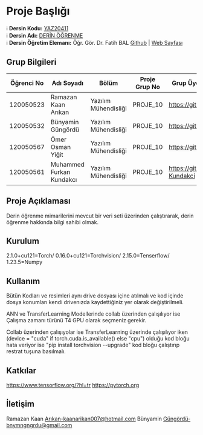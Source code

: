 # Proje Başlığı

:information_source: **Dersin Kodu:** [YAZ20411](https://ebp.klu.edu.tr/Ders/dersDetay/YAZ20411/716026/tr)  
:information_source: **Dersin Adı:** [DERİN ÖĞRENME](https://ebp.klu.edu.tr/Ders/dersDetay/YAZ20411/716026/tr)  
:information_source: **Dersin Öğretim Elemanı:** Öğr. Gör. Dr. Fatih BAL  [Github](https://github.com/balfatih)   |    [Web Sayfası](https://balfatih.github.io/)
   


## Grup Bilgileri
| Öğrenci No | Adı Soyadı              | Bölüm          		  | Proje Grup No | Grup Üyelerinin Github Profilleri              |
|------------|-------------------------|--------------------------|---------------|------------------------------------------------|
| 120050523  | Ramazan Kaan Arıkan	   | Yazılım Mühendisliği     | PROJE_10      | https://github.com/1200505023    			   |
| 120050532  | Bünyamin Güngördü       | Yazılım Mühendisliği     | PROJE_10      | https://github.com/BunyaminGngrd   			   |
| 120050567  | Ömer Osman Yiğit        | Yazılım Mühendisliği     | PROJE_10      | https://github.com/omer5034    				   |
| 120050561  | Muhammed Furkan Kundakcı| Yazılım Mühendisliği     | PROJE_10      | https://github.com/Furkan-Kundakci     		   |


## Proje Açıklaması
Derin öğrenme mimarilerini mevcut bir veri seti üzerinden çalıştırarak, derin öğrenme hakkında bilgi sahibi olmak. 

## Kurulum
2.1.0+cu121=Torch/
0.16.0+cu121=Torchvision/
2.15.0=Tenserflow/
1.23.5=Numpy

## Kullanım
Bütün Kodları ve resimleri aynı drive dosyası içine atılmalı ve kod içinde dosya konumları kendi drivenızda kaydettiğiniz yer olarak değiştirilmeli.

ANN  ve TransferLearning Modellerinde collab üzerinden çalışılıyor ise Çalışma zamanı türünü T4 GPU olarak seçmeniz gerekir.

Collab üzerinden çalışıyolar ise TransferLearning üzerinde çalışılıyor iken (device = "cuda" if torch.cuda.is_available() else "cpu") olduğu kod bloğu hata veriyor ise 
"pip install torchvision --upgrade" kod bloğu çalıştırıp restrat tuşuna basılmalı.

## Katkılar
https://www.tensorflow.org/?hl=tr
https://pytorch.org

## İletişim
Ramazan Kaan Arıkan-kaanarikan007@hotmail.com
Bünyamin Güngördü-bnymngngrdu@gmail.com
